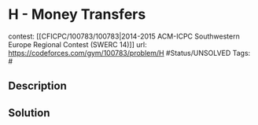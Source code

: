 # H - Money Transfers

contest: [[CFICPC/100783/100783|2014-2015 ACM-ICPC Southwestern Europe Regional Contest (SWERC 14)]]
url: https://codeforces.com/gym/100783/problem/H
#Status/UNSOLVED
Tags: #

## Description

## Solution

